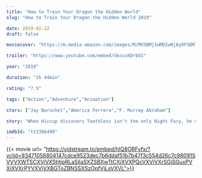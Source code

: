 ```yaml
---
title: "How to Train Your Dragon the Hidden World"
slug: "How to Train Your Dragon the Hidden World 2019"

date: 2019-02-22
draft: false

moviecover: "https://m.media-amazon.com/images/M/MV5BMjIwMDIwNjAyOF5BMl5BanBnXkFtZTgwNDE1MDc2NTM@._V1_SY1000_CR0,0,631,1000_AL_.jpg"

trailer: "https://www.youtube.com/embed/SkcucKDrbOI"

year: "2019"

duration: "1h 44min"

rating: "7.5"

tags: ["Action","Adventure","Animation"]

stars: ["Jay Baruchel","America Ferrera","F. Murray Abraham"]

story: "When Hiccup discovers Toothless isn't the only Night Fury, he must seek The Hidden World, a secret Dragon Utopia before a hired tyrant named Grimmel finds it first."

imdbId: "tt2386490"
---
```


{{< movie url= "https://vidstream.to/embed/hIQ8ORFvfx/?vclid=93471056804147cdce9523dec7b6ddaf51b7b47f3c554d26c7c98091SVVVXWTSCXViVXStjtipRLaSiIaSXZSBXwTtCXiXVXPQcVXViVXrSGjSGuxPVXiXVXrPYVXViVXBGToZBNSSXSzOpfVjLsVXVL">}}


